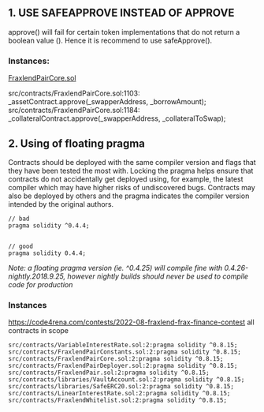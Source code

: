 ## 1. USE SAFEAPPROVE INSTEAD OF APPROVE

approve() will fail for certain token implementations that do not return a boolean value (). Hence it is recommend to use safeApprove().

### Instances:
[FraxlendPairCore.sol](https://github.com/code-423n4/2022-08-frax/blob/main/src/contracts/FraxlendPairCore.sol)


src/contracts/FraxlendPairCore.sol:1103:        _assetContract.approve(_swapperAddress, _borrowAmount);
src/contracts/FraxlendPairCore.sol:1184:        _collateralContract.approve(_swapperAddress, _collateralToSwap);

## 2. Using of floating pragma

Contracts should be deployed with the same compiler version and flags that they have been tested the most with. Locking the pragma helps ensure that contracts do not accidentally get deployed using, for example, the latest compiler which may have higher risks of undiscovered bugs. Contracts may also be deployed by others and the pragma indicates the compiler version intended by the original authors.

```
// bad
pragma solidity ^0.4.4;


// good
pragma solidity 0.4.4;
```
*Note: a floating pragma version (ie. ^0.4.25) will compile fine with 0.4.26-nightly.2018.9.25, however nightly builds should never be used to compile code for production*
### Instances
https://code4rena.com/contests/2022-08-fraxlend-frax-finance-contest
all contracts in scope 
```
src/contracts/VariableInterestRate.sol:2:pragma solidity ^0.8.15;
src/contracts/FraxlendPairConstants.sol:2:pragma solidity ^0.8.15;
src/contracts/FraxlendPairCore.sol:2:pragma solidity ^0.8.15;
src/contracts/FraxlendPairDeployer.sol:2:pragma solidity ^0.8.15;
src/contracts/FraxlendPair.sol:2:pragma solidity ^0.8.15;
src/contracts/libraries/VaultAccount.sol:2:pragma solidity ^0.8.15;
src/contracts/libraries/SafeERC20.sol:2:pragma solidity ^0.8.15;
src/contracts/LinearInterestRate.sol:2:pragma solidity ^0.8.15;
src/contracts/FraxlendWhitelist.sol:2:pragma solidity ^0.8.15;
```
